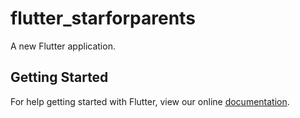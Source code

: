 # flutter_starforparents

A new Flutter application.

## Getting Started

For help getting started with Flutter, view our online
[documentation](https://flutter.io/).
